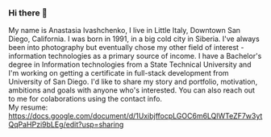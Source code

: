 ### Hi there 👋

 My name is Anastasia Ivashchenko, I live in Little Italy, Downtown San Diego, California. I was born in 1991, in a big cold city
                            in Siberia.
                            I've always been into photography but eventually chose my other field of interest - information technologies as a
                            primary source of income.
                            I have a Bachelor's degree in Information technologies from a State Technical University and I'm working on getting a certificate in full-stack  development from University of San Diego.
                            I'd like to share my story and portfolio, motivation, ambitions and goals with anyone who's
                            interested. You can also
                            reach out to me for colaborations using the contact info. <br>
My resume: https://docs.google.com/document/d/1UxibjffocpLGOC6m6LQlWTeZF7w3ytQqPaHPzi9bLEg/edit?usp=sharing
<!--
**anaiva27/anaiva27** is a ✨ _special_ ✨ repository because its `README.md` (this file) appears on your GitHub profile.

Here are some ideas to get you started:

- 🔭 I’m currently working on ...
- 🌱 I’m currently learning ...
- 👯 I’m looking to collaborate on ...
- 🤔 I’m looking for help with ...
- 💬 Ask me about ...
- 📫 How to reach me: ...
- 😄 Pronouns: ...
- ⚡ Fun fact: ...
-->
